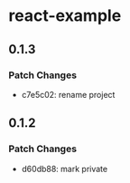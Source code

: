 # react-example

## 0.1.3

### Patch Changes

- c7e5c02: rename project

## 0.1.2

### Patch Changes

- d60db88: mark private
